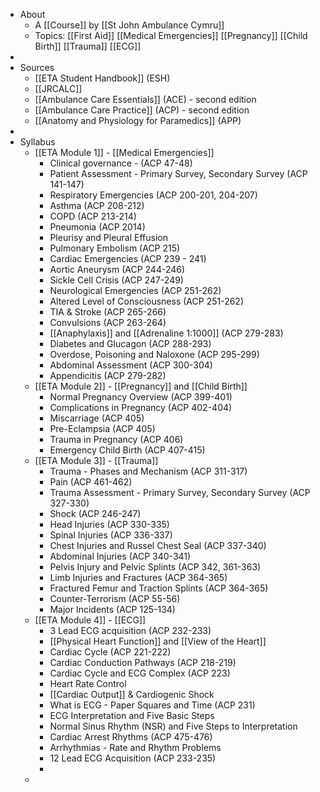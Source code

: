 - About
	- A [[Course]] by [[St John Ambulance Cymru]]
	- Topics: [[First Aid]] [[Medical Emergencies]] [[Pregnancy]] [[Child Birth]] [[Trauma]] [[ECG]]
-
- Sources
	- [[ETA Student Handbook]] (ESH)
	- [[JRCALC]]
	- [[Ambulance Care Essentials]] (ACE) - second edition
	- [[Ambulance Care Practice]]  (ACP) - second edition
	- [[Anatomy and Physiology for Paramedics]] (APP)
-
- Syllabus
	- [[ETA Module 1]] - [[Medical Emergencies]]
		- Clinical governance - (ACP 47-48)
		- Patient Assessment - Primary Survey,  Secondary Survey (ACP 141-147)
		- Respiratory Emergencies (ACP 200-201, 204-207)
		- Asthma (ACP 208-212)
		- COPD (ACP 213-214)
		- Pneumonia (ACP 2014)
		- Pleurisy and Pleural Effusion
		- Pulmonary Embolism (ACP 215)
		- Cardiac Emergencies (ACP 239 - 241)
		- Aortic Aneurysm (ACP 244-246)
		- Sickle Cell Crisis (ACP 247-249)
		- Neurological Emergencies (ACP 251-262)
		- Altered Level of Consciousness (ACP 251-262)
		- TIA & Stroke (ACP 265-266)
		- Convulsions (ACP 263-264)
		- [[Anaphylaxis]] and [[Adrenaline 1:1000]] (ACP 279-283)
		- Diabetes and Glucagon (ACP 288-293)
		- Overdose, Poisoning and Naloxone (ACP 295-299)
		- Abdominal Assessment (ACP 300-304)
		- Appendicitis (ACP 279-282)
	- [[ETA Module 2]] - [[Pregnancy]] and [[Child Birth]]
		- Normal Pregnancy Overview (ACP 399-401)
		- Complications in Pregnancy (ACP 402-404)
		- Miscarriage (ACP 405)
		- Pre-Eclampsia (ACP 405)
		- Trauma in Pregnancy (ACP 406)
		- Emergency Child Birth (ACP 407-415)
	- [[ETA Module 3]] - [[Trauma]]
		- Trauma - Phases and Mechanism (ACP 311-317)
		- Pain (ACP 461-462)
		- Trauma Assessment - Primary Survey, Secondary Survey (ACP 327-330)
		- Shock (ACP 246-247)
		- Head Injuries (ACP 330-335)
		- Spinal Injuries (ACP 336-337)
		- Chest Injuries and Russel Chest Seal (ACP 337-340)
		- Abdominal Injuries (ACP 340-341)
		- Pelvis Injury and Pelvic Splints (ACP 342, 361-363)
		- Limb Injuries and Fractures (ACP 364-365)
		- Fractured Femur and Traction Splints (ACP 364-365)
		- Counter-Terrorism (ACP 55-56)
		- Major Incidents (ACP 125-134)
	- [[ETA Module 4]] - [[ECG]]
		- 3 Lead ECG acquisition (ACP 232-233)
		- [[Physical Heart Function]] and [[View of the Heart]]
		- Cardiac Cycle (ACP 221-222)
		- Cardiac Conduction Pathways (ACP 218-219)
		- Cardiac Cycle and ECG Complex (ACP 223)
		- Heart Rate Control
		- [[Cardiac Output]] & Cardiogenic Shock
		- What is ECG - Paper Squares and Time  (ACP 231)
		- ECG Interpretation and Five Basic Steps
		- Normal Sinus Rhythm (NSR) and Five Steps to Interpretation
		- Cardiac Arrest Rhythms (ACP 475-476)
		- Arrhythmias - Rate and Rhythm Problems
		- 12 Lead ECG Acquisition (ACP 233-235)
		-
	-